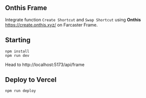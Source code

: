 ##  Onthis Frame

Integrate function `Create Shortcut` and `Swap Shortcut` using **Onthis** https://create.onthis.xyz/ on Farcaster Frame.

## Starting

```
npm install
npm run dev
```

Head to http://localhost:5173/api/frame


## Deploy to Vercel

```
npm run deploy
```